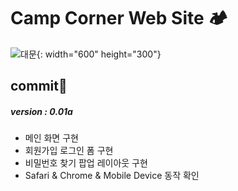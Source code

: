 # Camp Corner Web Site 🏕



![대문](https://images.unsplash.com/photo-1532617392008-5399d3d8a599?ixid=MXwxMjA3fDB8MHxwaG90by1wYWdlfHx8fGVufDB8fHw%3D&ixlib=rb-1.2.1&auto=format&fit=crop&w=3171&q=80){: width="600" height="300"}



## commit🌱

##### **version : 0.01a**

- 메인 화면 구현 
- 회원가입 로그인 폼 구현
- 비밀번호 찾기 팝업 레이아웃 구현 
- Safari & Chrome & Mobile Device 동작 확인

#### 

